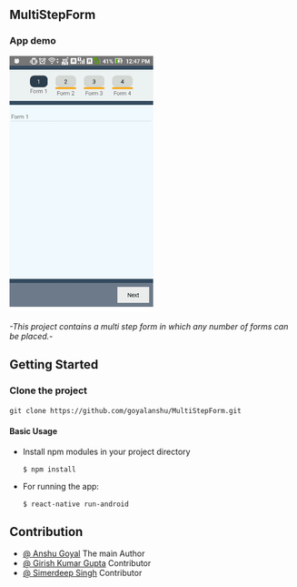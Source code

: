 ## MultiStepForm

### App demo

<img src = "./demo.gif" />

*-This project contains a multi step form in which any number of forms can be placed.-*

## Getting Started

### Clone the project
`git clone https://github.com/goyalanshu/MultiStepForm.git`

#### Basic Usage

* Install npm modules in your project directory

      $ npm install
  
* For running the app: 

      $ react-native run-android
      
## Contribution

* <a href="https://github.com/GOYALANSHU">@ Anshu Goyal</a> The main Author
* <a href="">@ Girish Kumar Gupta</a> Contributor
* <a href="https://github.com/simerdeep">@ Simerdeep Singh</a> Contributor
